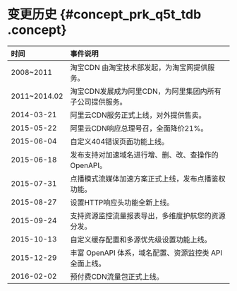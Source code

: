 # 变更历史 {#concept_prk_q5t_tdb .concept}

|时间|事件说明|
|:-|:---|
|2008~2011|淘宝CDN 由淘宝技术部发起，为淘宝网提供服务。|
|2011~2014.02|淘宝CDN发展成为阿里CDN，为阿里集团内所有子公司提供服务。|
|2014-03-21|阿里云CDN服务正式上线，对外提供售卖。|
|2015-05-22|阿里云CDN响应总理号召，全面降价21%。|
|2015-06-04|自定义404错误页面功能上线。|
|2015-06-18|发布支持对加速域名进行增、删、改、查操作的OpenAPI。|
|2015-07-31|点播模式流媒体加速方案正式上线，发布点播鉴权功能。|
|2015-08-27|设置HTTP响应头功能全新上线。|
|2015-09-24|支持资源监控流量报表导出，多维度护航您的资源分发。|
|2015-10-13|自定义缓存配置和多源优先级设置功能上线。|
|2015-12-29|丰富 OpenAPI 体系，域名配置、资源监控类 API 全面上线。|
|2016-02-02|预付费CDN流量包正式上线。|

